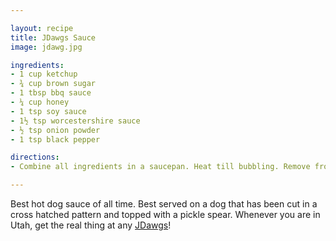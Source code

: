 ```yaml
---

layout: recipe
title: JDawgs Sauce
image: jdawg.jpg

ingredients:
- 1 cup ketchup
- ¾ cup brown sugar
- 1 tbsp bbq sauce
- ¼ cup honey
- 1 tsp soy sauce
- 1½ tsp worcestershire sauce
- ½ tsp onion powder
- 1 tsp black pepper

directions:
- Combine all ingredients in a saucepan. Heat till bubbling. Remove from heat and allow to cool. 

---
```

Best hot dog sauce of all time. Best served on a dog that has been cut in a cross hatched pattern and topped with a pickle spear. Whenever you are in Utah, get the real thing at any [JDawgs](http://jdawgs.com)!